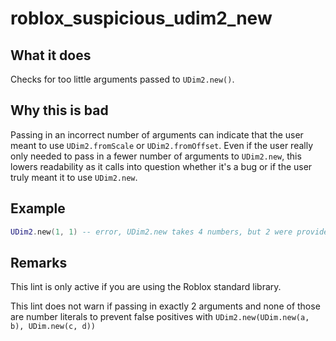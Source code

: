 # roblox_suspicious_udim2_new
## What it does
Checks for too little arguments passed to `UDim2.new()`.

## Why this is bad
Passing in an incorrect number of arguments can indicate that the user meant to use `UDim2.fromScale` or `UDim2.fromOffset`.
Even if the user really only needed to pass in a fewer number of arguments to `UDim2.new`, this lowers readability
as it calls into question whether it's a bug or if the user truly meant it to use `UDim2.new`.

## Example
```lua
UDim2.new(1, 1) -- error, UDim2.new takes 4 numbers, but 2 were provided.
```

## Remarks
This lint is only active if you are using the Roblox standard library.

This lint does not warn if passing in exactly 2 arguments and none of those are number literals to prevent false positives
with `UDim2.new(UDim.new(a, b), UDim.new(c, d))`
